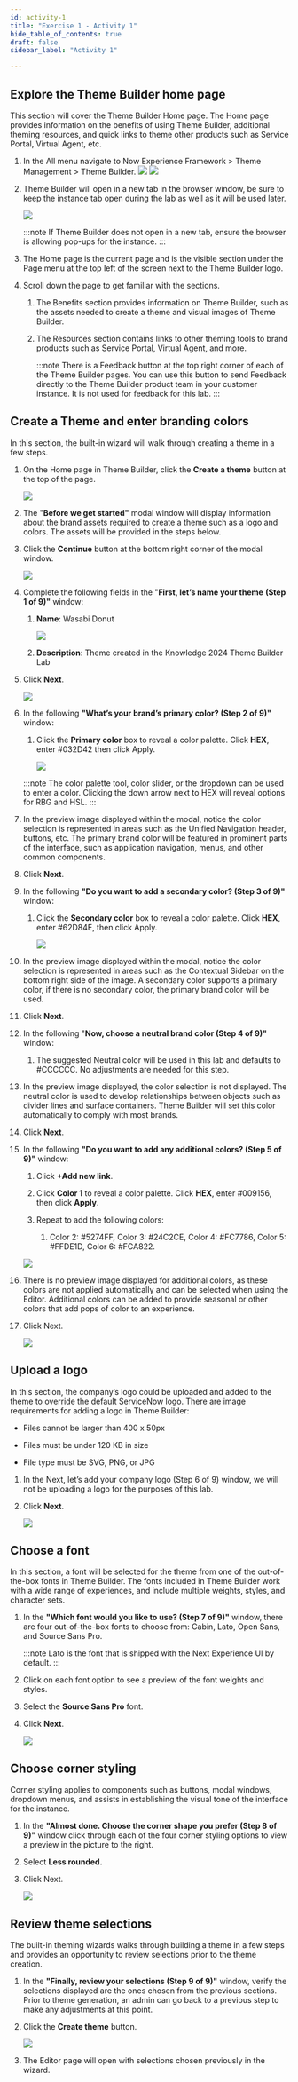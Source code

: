 ```yaml
---
id: activity-1
title: "Exercise 1 - Activity 1"
hide_table_of_contents: true
draft: false
sidebar_label: "Activity 1"

---
```


## Explore the Theme Builder home page

This section will cover the Theme Builder Home page. The Home page provides information on the benefits of using Theme Builder, additional theming resources, and quick links to theme other products such as Service Portal, Virtual Agent, etc.

1. In the All menu navigate to Now Experience Framework > Theme Management > Theme Builder.
    ![](https://servicenow-events-or-lab-guidebo.gitbook.io/~gitbook/image?url=https%3A%2F%2F3335125350-files.gitbook.io%2F%7E%2Ffiles%2Fv0%2Fb%2Fgitbook-x-prod.appspot.com%2Fo%2Fspaces%252FGxr3WM1YvkW8Yg6IwjeY%252Fuploads%252F5VKOxNIgsB7MpruFcHP1%252Fimage.png%3Falt%3Dmedia%26token%3D5c2e04e2-63db-4bd9-8bf8-fd8c60580fc8&width=768&dpr=4&quality=100&sign=90b4bd632e0dd61303b2b1ca97b3e94d9296e1028ed6f820330ea6697ebade98)
    ![](https://servicenow-events-or-lab-guidebo.gitbook.io/~gitbook/image?url=https%3A%2F%2F3335125350-files.gitbook.io%2F%7E%2Ffiles%2Fv0%2Fb%2Fgitbook-x-prod.appspot.com%2Fo%2Fspaces%252FGxr3WM1YvkW8Yg6IwjeY%252Fuploads%252FOl67ui6ooppN0j5DuwJJ%252Fimage.png%3Falt%3Dmedia%26token%3Dec70b342-80c4-4573-856f-01158c9cdf12&width=768&dpr=4&quality=100&sign=40353250a4ca65ad663e80fd2b4ae56b8a27caf05f9d1a51c001e1bb38fc7850)
        
    
2. Theme Builder will open in a new tab in the browser window, be sure to keep the instance tab open during the lab as well as it will be used later.
    
    ![](https://servicenow-events-or-lab-guidebo.gitbook.io/~gitbook/image?url=https%3A%2F%2F3335125350-files.gitbook.io%2F%7E%2Ffiles%2Fv0%2Fb%2Fgitbook-x-prod.appspot.com%2Fo%2Fspaces%252FGxr3WM1YvkW8Yg6IwjeY%252Fuploads%252Fk4BG57UOArBVKxZQje9s%252Fimage.png%3Falt%3Dmedia%26token%3D868dff1b-38df-4e7a-9d69-42de07cd6f0d&width=768&dpr=4&quality=100&sign=b7bee3e4e781a84bc82e659b3b5c6535f9d0258d582faa9a4b45b496a7c30e18)
        
    

	:::note
	 If Theme Builder does not open in a new tab, ensure the browser is allowing pop-ups for the instance.
	 :::

1. The Home page is the current page and is the visible section under the Page menu at the top left of the screen next to the Theme Builder logo.
    
2. Scroll down the page to get familiar with the sections.
    
    1. The Benefits section provides information on Theme Builder, such as the assets needed to create a theme and visual images of Theme Builder.
        
    2. The Resources section contains links to other theming tools to brand products such as Service Portal, Virtual Agent, and more.

		:::note 
		There is a Feedback button at the top right corner of each of the Theme Builder pages. You can use this button to send Feedback directly to the Theme Builder product team in your customer instance. It is not used for feedback for this lab.
		:::
## Create a Theme and enter branding colors

In this section, the built-in wizard will walk through creating a theme in a few steps.

1. On the Home page in Theme Builder, click the **Create a theme** button at the top of the page.
    
    ![](https://servicenow-events-or-lab-guidebo.gitbook.io/~gitbook/image?url=https%3A%2F%2F3335125350-files.gitbook.io%2F%7E%2Ffiles%2Fv0%2Fb%2Fgitbook-x-prod.appspot.com%2Fo%2Fspaces%252FGxr3WM1YvkW8Yg6IwjeY%252Fuploads%252FjmincKmHO81g9tKW5MlZ%252Fimage.png%3Falt%3Dmedia%26token%3De277411d-2d0a-4aba-aebb-85324b8c86aa&width=768&dpr=4&quality=100&sign=0df315b5e2cdcf7b43b52b8c015aaccbe3f5aa2a8eeca2cef77be4f162b27dd7)
        
    
2. The "**Before we get started"** modal window will display information about the brand assets required to create a theme such as a logo and colors. The assets will be provided in the steps below.
    
3. Click the **Continue** button at the bottom right corner of the modal window.
    
     ![](https://servicenow-events-or-lab-guidebo.gitbook.io/~gitbook/image?url=https%3A%2F%2F3335125350-files.gitbook.io%2F%7E%2Ffiles%2Fv0%2Fb%2Fgitbook-x-prod.appspot.com%2Fo%2Fspaces%252FGxr3WM1YvkW8Yg6IwjeY%252Fuploads%252FFsEFEPSgIMINvD4BEf62%252Fimage.png%3Falt%3Dmedia%26token%3D220e719f-25b4-411c-9b9f-2153039c2f4c&width=300&dpr=4&quality=100&sign=e819defc664a83f3dd5a7ed156e1149eff0488c33d8ae2be3a307f2c864c776e)
        
    
4. Complete the following fields in the "**First, let’s name your theme** **(Step 1 of 9)"** window:
    
    1. **Name**: Wasabi Donut
        
         ![](https://servicenow-events-or-lab-guidebo.gitbook.io/~gitbook/image?url=https%3A%2F%2F3335125350-files.gitbook.io%2F%7E%2Ffiles%2Fv0%2Fb%2Fgitbook-x-prod.appspot.com%2Fo%2Fspaces%252FGxr3WM1YvkW8Yg6IwjeY%252Fuploads%252FjPs3CtCm1aVMZUXyBT4T%252Fimage.png%3Falt%3Dmedia%26token%3Daaf455b7-5c89-40e2-b630-776cf7153d79&width=768&dpr=4&quality=100&sign=1fb4e282476cc15e2ff981b8db090e938aa16b154f372c7c115bd32d6b6f6d9c)
            
        
    2. **Description**: Theme created in the Knowledge 2024 Theme Builder Lab
        
    
5. Click **Next**.
    
     ![](https://servicenow-events-or-lab-guidebo.gitbook.io/~gitbook/image?url=https%3A%2F%2F3335125350-files.gitbook.io%2F%7E%2Ffiles%2Fv0%2Fb%2Fgitbook-x-prod.appspot.com%2Fo%2Fspaces%252FGxr3WM1YvkW8Yg6IwjeY%252Fuploads%252FRXeXXBUcAtv8T0QJSCig%252Fimage.png%3Falt%3Dmedia%26token%3D8995f6cc-da5d-484e-8c81-d7e410075e8b&width=768&dpr=4&quality=100&sign=1850e411c95a09bdda3c4d40862a0574e3c0af3cf3ca66981d358aa1e9408363)
        
    
6. In the following **"What’s your brand’s primary color? (Step 2 of 9)"** window:
    
    1. Click the **Primary color** box to reveal a color palette. Click **HEX**, enter #032D42 then click Apply.
        
         ![](https://servicenow-events-or-lab-guidebo.gitbook.io/~gitbook/image?url=https%3A%2F%2F3335125350-files.gitbook.io%2F%7E%2Ffiles%2Fv0%2Fb%2Fgitbook-x-prod.appspot.com%2Fo%2Fspaces%252FGxr3WM1YvkW8Yg6IwjeY%252Fuploads%252FDrMxeHTn2TMcl3xW2nYE%252Fimage.png%3Falt%3Dmedia%26token%3D5bd253f1-3373-49cd-994f-2cb3c427189b&width=768&dpr=4&quality=100&sign=838b6c46b01dbf6dd5904c9556245a7fbd567aac88705ba5d21938dde18d2d82)
            
        
    

	:::note 
	The color palette tool, color slider, or the dropdown can be used to enter a color. Clicking the down arrow next to HEX will reveal options for RBG and HSL.
	:::

1. In the preview image displayed within the modal, notice the color selection is represented in areas such as the Unified Navigation header, buttons, etc. The primary brand color will be featured in prominent parts of the interface, such as application navigation, menus, and other common components.
    
2. Click **Next**.
    
3. In the following **"Do you want to add a secondary color? (Step 3 of 9)"** window:
    
    1. Click the **Secondary color** box to reveal a color palette. Click **HEX**, enter #62D84E, then click Apply.
        
         ![](https://servicenow-events-or-lab-guidebo.gitbook.io/~gitbook/image?url=https%3A%2F%2F3335125350-files.gitbook.io%2F%7E%2Ffiles%2Fv0%2Fb%2Fgitbook-x-prod.appspot.com%2Fo%2Fspaces%252FGxr3WM1YvkW8Yg6IwjeY%252Fuploads%252FLRVYuyDvmE7lHntH55OO%252Fimage.png%3Falt%3Dmedia%26token%3Da1971fc6-9616-4122-b012-222ce0c60099&width=768&dpr=4&quality=100&sign=ce51f6ac1e88a606e40299228d4a3d50da97bed664edfb6567a6ec2dd9bb6d83)
            
        
    
4. In the preview image displayed within the modal, notice the color selection is represented in areas such as the Contextual Sidebar on the bottom right side of the image. A secondary color supports a primary color, if there is no secondary color, the primary brand color will be used.
    
5. Click **Next**.
    
6. In the following "**Now, choose a neutral brand color (Step 4 of 9)"** window:
    
    1. The suggested Neutral color will be used in this lab and defaults to #CCCCCC. No adjustments are needed for this step.
        
    
7. In the preview image displayed, the color selection is not displayed. The neutral color is used to develop relationships between objects such as divider lines and surface containers. Theme Builder will set this color automatically to comply with most brands.
    
8. Click **Next**.
    
9. In the following **"Do you want to add any additional colors? (Step 5 of 9)"** window:
    
    1. Click **+Add new link**.
        
    2. Click **Color 1** to reveal a color palette. Click **HEX**, enter #009156, then click **Apply**.
        
    3. Repeat to add the following colors:
        
        1. Color 2: #5274FF, Color 3: #24C2CE, Color 4: #FC7786, Color 5: #FFDE1D, Color 6: #FCA822.
            
        
     ![](https://servicenow-events-or-lab-guidebo.gitbook.io/~gitbook/image?url=https%3A%2F%2F3335125350-files.gitbook.io%2F%7E%2Ffiles%2Fv0%2Fb%2Fgitbook-x-prod.appspot.com%2Fo%2Fspaces%252FGxr3WM1YvkW8Yg6IwjeY%252Fuploads%252FVAdYclFU1BSs82Nc24Qy%252Fimage.png%3Falt%3Dmedia%26token%3Dd740e46e-2aff-4612-b093-8cb92df7270d&width=768&dpr=4&quality=100&sign=678a9f8f88aad3e0deffbbf6daf6eb1abeb205a27f31087e71c15ebcf8883fce)
        
    
10. There is no preview image displayed for additional colors, as these colors are not applied automatically and can be selected when using the Editor. Additional colors can be added to provide seasonal or other colors that add pops of color to an experience.
    
11. Click Next.
    
     ![](https://servicenow-events-or-lab-guidebo.gitbook.io/~gitbook/image?url=https%3A%2F%2F3335125350-files.gitbook.io%2F%7E%2Ffiles%2Fv0%2Fb%2Fgitbook-x-prod.appspot.com%2Fo%2Fspaces%252FGxr3WM1YvkW8Yg6IwjeY%252Fuploads%252FV8d0sg4T5VDKlCL513Xn%252Fimage.png%3Falt%3Dmedia%26token%3Dfa910698-14e9-470b-82bb-4d8849ddd427&width=768&dpr=4&quality=100&sign=b7be2eae3033d98342ce08cf8a039d3013cfba45c80918b600802db7b5850f29)
        
    

## Upload a logo

In this section, the company’s logo could be uploaded and added to the theme to override the default ServiceNow logo. There are image requirements for adding a logo in Theme Builder:

- Files cannot be larger than 400 x 50px
    
- Files must be under 120 KB in size
    
- File type must be SVG, PNG, or JPG
    

1. In the Next, let’s add your company logo (Step 6 of 9) window, we will not be uploading a logo for the purposes of this lab.
    
2. Click **Next**.
    
     ![](https://servicenow-events-or-lab-guidebo.gitbook.io/~gitbook/image?url=https%3A%2F%2F3335125350-files.gitbook.io%2F%7E%2Ffiles%2Fv0%2Fb%2Fgitbook-x-prod.appspot.com%2Fo%2Fspaces%252FGxr3WM1YvkW8Yg6IwjeY%252Fuploads%252FkjVfNHKHv79XOQWrku69%252Fimage.png%3Falt%3Dmedia%26token%3Dc924ef5d-0111-4502-ba91-7050553b557e&width=768&dpr=4&quality=100&sign=0f4e9eaeff2db2ead27caf4d425f53335ae268ea722b5014ea27c8ecd9c7b884)
        
    

## Choose a font

In this section, a font will be selected for the theme from one of the out-of-the-box fonts in Theme Builder. The fonts included in Theme Builder work with a wide range of experiences, and include multiple weights, styles, and character sets.

1. In the **"Which font would you like to use? (Step 7 of 9)"** window, there are four out-of-the-box fonts to choose from: Cabin, Lato, Open Sans, and Source Sans Pro.
    

	:::note 
	Lato is the font that is shipped with the Next Experience UI by default.
	:::

1. Click on each font option to see a preview of the font weights and styles.
    
2. Select the **Source Sans Pro** font.
    
3. Click **Next**.
    
     ![](https://servicenow-events-or-lab-guidebo.gitbook.io/~gitbook/image?url=https%3A%2F%2F3335125350-files.gitbook.io%2F%7E%2Ffiles%2Fv0%2Fb%2Fgitbook-x-prod.appspot.com%2Fo%2Fspaces%252FGxr3WM1YvkW8Yg6IwjeY%252Fuploads%252F0zmPHO5DFCmWqWVTT0Uj%252Fimage.png%3Falt%3Dmedia%26token%3D776c48ee-2a1f-48bc-8d50-2ae75d7e9aa4&width=768&dpr=4&quality=100&sign=49e606a2efe49d76c5384cd81be892f8367f2cdf7bb9817f15fa5e3e0422baf3)
        
    

## Choose corner styling

Corner styling applies to components such as buttons, modal windows, dropdown menus, and assists in establishing the visual tone of the interface for the instance.

1. In the **"Almost done. Choose the corner shape you prefer (Step 8 of 9)"** window click through each of the four corner styling options to view a preview in the picture to the right.
    
2. Select **Less rounded.**
    
3. Click Next.
    
     ![](https://servicenow-events-or-lab-guidebo.gitbook.io/~gitbook/image?url=https%3A%2F%2F3335125350-files.gitbook.io%2F%7E%2Ffiles%2Fv0%2Fb%2Fgitbook-x-prod.appspot.com%2Fo%2Fspaces%252FGxr3WM1YvkW8Yg6IwjeY%252Fuploads%252FLsunZDBGY6xHVZrQFkJW%252Fimage.png%3Falt%3Dmedia%26token%3D471b96ae-8aad-4fa4-9e74-89dd824073af&width=768&dpr=4&quality=100&sign=5835ba180d87928c9dbda522484cbcdf387002ebc602a7c6ae591e43fc639b60)
        
    

## Review theme selections

The built-in theming wizards walks through building a theme in a few steps and provides an opportunity to review selections prior to the theme creation.

1. In the **"Finally, review your selections (Step 9 of 9)"** window, verify the selections displayed are the ones chosen from the previous sections. Prior to theme generation, an admin can go back to a previous step to make any adjustments at this point.
    
2. Click the **Create theme** button.
    
     ![](https://servicenow-events-or-lab-guidebo.gitbook.io/~gitbook/image?url=https%3A%2F%2F3335125350-files.gitbook.io%2F%7E%2Ffiles%2Fv0%2Fb%2Fgitbook-x-prod.appspot.com%2Fo%2Fspaces%252FGxr3WM1YvkW8Yg6IwjeY%252Fuploads%252FPKXw6zQp1XoeY1365tcL%252Fimage.png%3Falt%3Dmedia%26token%3Da12720d3-8d0f-43c2-9515-c441afcb7d25&width=768&dpr=4&quality=100&sign=d3795fa5cbdd6fb6ad8b1a22e85a1274da4bc1e7c3457c4dea605de4ad664fd3)
        
    
3. The Editor page will open with selections chosen previously in the wizard.